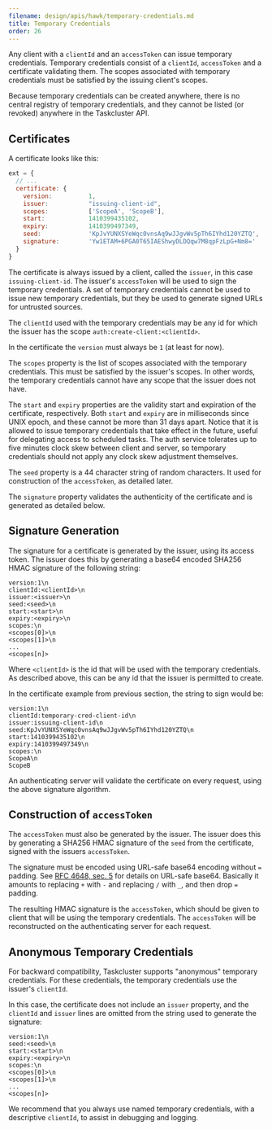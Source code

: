 ```yaml
---
filename: design/apis/hawk/temporary-credentials.md
title: Temporary Credentials
order: 26
---
```


Any client with a `clientId` and an `accessToken` can issue temporary
credentials. Temporary credentials consist of a `clientId`, `accessToken` and a
certificate validating them. The scopes associated with temporary credentials
must be satisfied by the issuing client's scopes.

Because temporary credentials can be created anywhere, there is no central
registry of temporary credentials, and they cannot be listed (or revoked)
anywhere in the Taskcluster API.

## Certificates

A certificate looks like this:

```js
ext = {
  // ...
  certificate: {
    version:          1,
    issuer:           "issuing-client-id",
    scopes:           ['ScopeA', 'ScopeB'],
    start:            1410399435102,
    expiry:           1410399497349,
    seed:             'KpJvYUNXSYeWqc0vnsAq9wJJgvWv5pTh6IYhd120YZTQ',
    signature:        'Yw1ETAM+6PGA0T65IAEShwyDLDQqw7M8qpFzLpG+Nm8='
  }
}
```

The certificate is always issued by a client, called the `issuer`, in this case
`issuing-client-id`.  The issuer's `accessToken` will be used to sign the
temporary credentials.  A set of temporary credentials cannot be used to issue
new temporary credentials, but they be used to generate signed URLs for
untrusted sources.

The `clientId` used with the temporary credentials may be any id for which the
issuer has the scope `auth:create-client:<clientId>`.

In the certificate the `version` must always be `1` (at least for now).

The `scopes` property is the list of scopes associated with the temporary
credentials.  This must be satisfied by the issuer's scopes. In other words,
the temporary credentials cannot have any scope that the issuer does not have.

The `start` and `expiry` properties are the validity start and expiration of the
certificate, respectively. Both `start` and `expiry` are in milliseconds since
UNIX epoch, and these cannot be more than 31 days apart. Notice that it is
allowed to issue temporary credentials that take effect in the future, useful
for delegating access to scheduled tasks. The auth service tolerates up to five
minutes clock skew between client and server, so temporary credentials should
not apply any clock skew adjustment themselves.

The `seed` property is a 44 character string of random characters. It used for
construction of the `accessToken`, as detailed later.

The `signature` property validates the authenticity of the certificate and is
generated as detailed below.

## Signature Generation

The signature for a certificate is generated by the issuer, using its access
token. The issuer does this by generating a base64 encoded SHA256 HMAC
signature of the following string:
```
version:1\n
clientId:<clientId>\n
issuer:<issuer>\n
seed:<seed>\n
start:<start>\n
expiry:<expiry>\n
scopes:\n
<scopes[0]>\n
<scopes[1]>\n
...
<scopes[n]>
```

Where `<clientId>` is the id that will be used with the temporary credentials.
As described above, this can be any id that the issuer is permitted to create.

In the certificate example from previous section, the string to sign would be:

```
version:1\n
clientId:temporary-cred-client-id\n
issuer:issuing-client-id\n
seed:KpJvYUNXSYeWqc0vnsAq9wJJgvWv5pTh6IYhd120YZTQ\n
start:1410399435102\n
expiry:1410399497349\n
scopes:\n
ScopeA\n
ScopeB
```

An authenticating server will validate the certificate on every request, using
the above signature algorithm.

## Construction of `accessToken`

The `accessToken` must also be generated by the issuer. The issuer does this
by generating a SHA256 HMAC signature of the `seed` from the certificate,
signed with the issuers `accessToken`.

The signature must be encoded using URL-safe base64 encoding without `=`
padding. See [RFC 4648, sec. 5](http://tools.ietf.org/html/rfc4648#section-5)
for details on URL-safe base64. Basically it amounts to replacing `+` with `-`
and replacing `/` with `_`, and then drop `=` padding.

The resulting HMAC signature is the `accessToken`, which should be given to
client that will be using the temporary credentials. The `accessToken` will be
reconstructed on the authenticating server for each request.

## Anonymous Temporary Credentials

For backward compatibility, Taskcluster supports "anonymous" temporary
credentials. For these credentials, the temporary credentials use the issuer's
`clientId`.

In this case, the certificate does not include an `issuer` property, and the
`clientId` and `issuer` lines are omitted from the string used to generate the
signature:

```
version:1\n
seed:<seed>\n
start:<start>\n
expiry:<expiry>\n
scopes:\n
<scopes[0]>\n
<scopes[1]>\n
...
<scopes[n]>
```

We recommend that you always use named temporary credentials, with a
descriptive `clientId`, to assist in debugging and logging.
